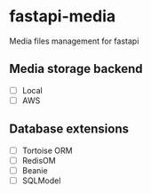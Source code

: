 # fastapi-media

Media files management for fastapi

## Media storage backend

- [ ] Local
- [ ] AWS

## Database extensions

- [ ] Tortoise ORM
- [ ] RedisOM
- [ ] Beanie
- [ ] SQLModel